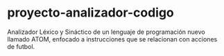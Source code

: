# proyecto-analizador-codigo
Analizador Léxico y Sináctico de un lenguaje de programación nuevo llamado ATOM, enfocado a instrucciones que se relacionan con acciones de futbol.
